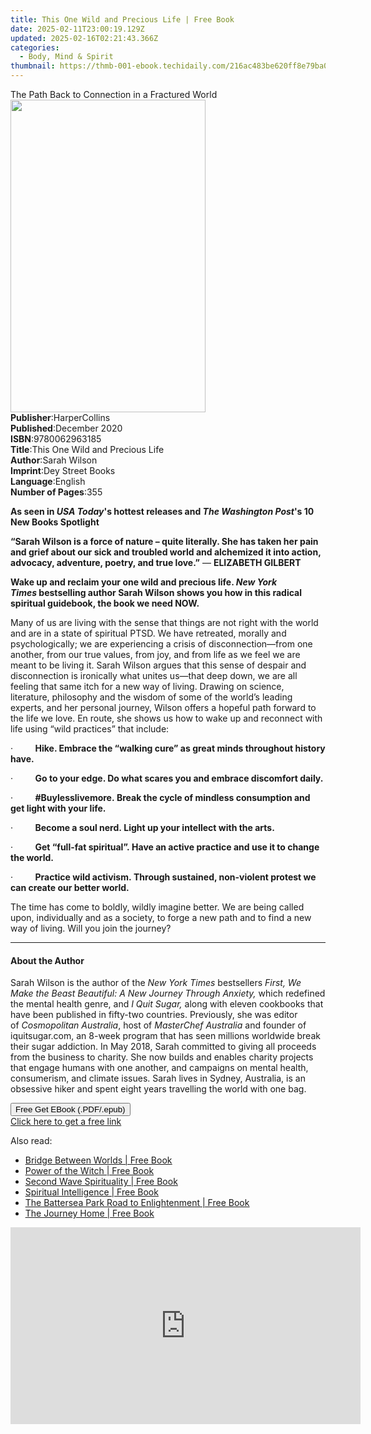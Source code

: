 ```yaml
---
title: This One Wild and Precious Life | Free Book
date: 2025-02-11T23:00:19.129Z
updated: 2025-02-16T02:21:43.366Z
categories:
  - Body, Mind & Spirit
thumbnail: https://thmb-001-ebook.techidaily.com/216ac483be620ff8e79ba077c83da2dc02b6fe14f9e6b719538f76c8c0f66afd.jpg
---
```

<main id="book-container">
  <div class="flex flex-col">
    <div class="book-brief flex-1 py-6 px-4 sm:p-6 md:py-10 md:px-8">
      <!-- brief-->
      <div class="book-brief-main">
        The Path Back to Connection in a Fractured World
      </div>
    </div>
    <div
      class="book-meta-info flex-1 grid gap-4 col-start-1 col-end-3 row-start-1 sm:mb-6 sm:grid-cols-4 lg:gap-6 lg:col-start-2 lg:row-end-6 lg:row-span-6 lg:mb-0"
    >
      <div
        class="book-meta-info-left place-content-center mt-4 p-4 text-sm leading-6 col-start-2 col-span-2 dark:text-slate-400"
      >
        <img
          class="w-full h-500 object-cover rounded-lg sm:h-255 sm:col-span-2 lg:col-span-full"
          src="https://img-001-ebook.techidaily.com/9f560842652a10e705725a51f68d0d61701f7ff8530b8fac7f946c0a9ea47dbe.jpg"
          alt=""
          width="312"
          height="500"
        />
      </div>
      <div
        class="book-meta-info-right mt-2 col-start-1 row-start-2 col-span-3 self-center"
      >
        <!-- meta data  -->
        <div class="flex flex-col px-4 md:px-8">
          <div class="flex-1">
            <strong>Publisher</strong>:<span class="px-2">HarperCollins</span>
          </div>
          <div class="flex-1">
            <strong>Published</strong>:<span class="px-2">December 2020</span>
          </div>
          <div class="flex-1">
            <strong>ISBN</strong>:<span class="px-2">9780062963185</span>
          </div>
          <div class="flex-1">
            <strong>Title</strong>:<span class="px-2"
              >This One Wild and Precious Life</span
            >
          </div>
          <div class="flex-1">
            <strong>Author</strong>:<span class="px-2">Sarah Wilson</span>
          </div>
          <div class="flex-1">
            <strong>Imprint</strong>:<span class="px-2">Dey Street Books</span>
          </div>
          <div class="flex-1">
            <strong>Language</strong>:<span class="px-2">English</span>
          </div>
          <div class="flex-1">
            <strong>Number of Pages</strong>:<span class="px-2">355</span>
          </div>
        </div>
      </div>
    </div>
    <div class="book-description flex-1 py-6 px-4 sm:p-6 md:py-10 md:px-8">
      <div class="book-description-main">
        <div accordion-content="" id="description">
          <p>
            <b
              >As seen in <i>USA Today</i>'s hottest releases and
              <i>The&nbsp;</i><i>Washington Post</i>'s 10 New Books Spotlight</b
            >
          </p>
          <p>
            <b
              >“Sarah Wilson is a force of nature – quite literally. She has
              taken her pain and grief about our sick and troubled world and
              alchemized it into action, advocacy, adventure, poetry, and true
              love.”</b
            >&nbsp;—&nbsp;<b>ELIZABETH GILBERT</b>
          </p>
          <p>
            <b
              >Wake up and reclaim your one wild and precious life.
              <i>New York Times</i>&nbsp;bestselling author Sarah Wilson shows
              you how in this radical spiritual guidebook, the book we need
              NOW.</b
            >
          </p>
          <p>
            Many of us are&nbsp;living with the sense that things are not right
            with the world and are in a state of spiritual PTSD. We have
            retreated, morally and psychologically; we are experiencing a crisis
            of disconnection—from one another, from our true values, from joy,
            and from life as we feel we are meant to be living it. Sarah Wilson
            argues that this sense of despair and disconnection is ironically
            what unites us—that deep down, we are all feeling that same itch for
            a new way of living.&nbsp;Drawing on science, literature, philosophy
            and the wisdom of some of the world’s leading experts, and her
            personal journey, Wilson offers a hopeful path forward to the life
            we love. En route, she shows us how to wake up and reconnect with
            life using “wild practices” that include:
          </p>
          <p>
            ·&nbsp;&nbsp;&nbsp;&nbsp;&nbsp;&nbsp;&nbsp;&nbsp;
            <b
              >Hike. Embrace the “walking cure” as great minds throughout
              history have.</b
            >
          </p>
          <p>
            ·&nbsp;&nbsp;&nbsp;&nbsp;&nbsp;&nbsp;&nbsp;&nbsp;
            <b
              >Go to your edge. Do what scares you and embrace discomfort
              daily.</b
            >
          </p>
          <p>
            ·&nbsp;&nbsp;&nbsp;&nbsp;&nbsp;&nbsp;&nbsp;&nbsp;
            <b
              >#Buylesslivemore.&nbsp;Break the cycle of mindless consumption
              and get light with your life.</b
            >
          </p>
          <p>
            ·&nbsp;&nbsp;&nbsp;&nbsp;&nbsp;&nbsp;&nbsp;&nbsp;
            <b
              >Become a soul nerd.&nbsp;Light up your intellect with the
              arts.</b
            >
          </p>
          <p>
            ·&nbsp;&nbsp;&nbsp;&nbsp;&nbsp;&nbsp;&nbsp;&nbsp;
            <b
              >Get “full-fat spiritual”.&nbsp;Have an active practice and use it
              to change the world.</b
            >
          </p>
          <p>
            ·&nbsp;&nbsp;&nbsp;&nbsp;&nbsp;&nbsp;&nbsp;&nbsp;
            <b
              >Practice wild activism.&nbsp;Through sustained, non-violent
              protest we can create our better world.</b
            >
          </p>
          <p>
            The time has come to boldly, wildly imagine better. We are being
            called upon, individually and as a society, to forge a new path and
            to find a new way of living. Will you join the journey?<b></b>
          </p>
        </div>
        <div class="accordion-fader"></div>
      </div>
    </div>
    <div class="book-excerpts flex-1 py-6 px-4 sm:p-6 md:py-10 md:px-8">
      <!-- excerpts-->
      <div class="book-excerpts-main">
        <hr />
        <h4 class="placeholder placeholder-heading">
          <span>About the Author</span>
        </h4>
        <p></p>
        <p>
          Sarah Wilson is the author of the&nbsp;<i>New York Times</i
          >&nbsp;bestsellers&nbsp;<i
            >First, We Make the Beast Beautiful: A New Journey Through
            Anxiety,&nbsp;</i
          >which redefined the mental health genre, and&nbsp;<i
            >I Quit Sugar,&nbsp;</i
          >along with eleven cookbooks that have been published in fifty-two
          countries. Previously, she was editor of&nbsp;<i
            >Cosmopolitan Australia</i
          >, host of&nbsp;<i>MasterChef Australia</i>&nbsp;and founder of
          iquitsugar.com, an 8-week program that has seen millions worldwide
          break their sugar addiction. In May 2018, Sarah committed to giving
          all proceeds from the business to charity. She now builds and enables
          charity projects that engage humans with one another, and campaigns on
          mental health, consumerism, and climate issues. Sarah lives in Sydney,
          Australia, is an obsessive hiker and spent eight years travelling the
          world with one bag.<br />
        </p>
        <p></p>
      </div>
    </div>
    <div
      class="book-about-author flex-1 py-6 px-4 sm:p-6 md:py-10 md:px-8"
    ></div>
    <div class="book-free-get flex-1 py-6 px-4 sm:p-6 md:py-10 md:px-8">
      <button
        id="btn-free-get"
        class="bg-blue-500 hover:bg-blue-700 text-white font-bold py-2 px-4 rounded"
      >
        Free Get EBook (.PDF/.epub)
      </button>
      <div id="countdown-display" class="px-2 text-lg mt-2"></div>
      <a
        id="free-link"
        class="hidden bg-blue-500 hover:bg-blue-700 text-white font-bold py-2 px-4 rounded"
        href="https://www.ebooks.com/en-us/book/211270373/this-one-wild-and-precious-life/sarah-wilson/"
        target="_blank"
        >Click here to get a free link</a
      >
    </div>
    <script>
      let countdownTime = 0;
      let countdownInterval = null;
      document
        .getElementById('btn-free-get')
        .addEventListener('click', startCountdown);
      function startCountdown() {
        countdownTime = new Date().getTime() + 60000 * 3;
        countdownInterval = setInterval(updateCountdown, 1000);
        document.getElementById('btn-free-get').disabled = true;
        document
          .getElementById('btn-free-get')
          .classList.add('bg-gray-500', 'cursor-not-allowed');
      }
      function updateCountdown() {
        let currentTime = new Date().getTime();
        let timeLeft = countdownTime - currentTime;
        let secondsLeft = Math.floor(timeLeft / 1000);
        document.getElementById('countdown-display').innerHTML =
          `Remaining time: ${secondsLeft} seconds.`;
        if (secondsLeft <= 0) {
          clearInterval(countdownInterval);
          document.getElementById('btn-free-get').classList.add('hidden');
          document.getElementById('free-link').classList.remove('hidden');
          document.getElementById('countdown-display').innerHTML = '';
        }
      }
    </script>
  </div>
</main>

<ins class="adsbygoogle"
      style="display:block"
      data-ad-client="ca-pub-7571918770474297"
      data-ad-slot="8358498916"
      data-ad-format="auto"
      data-full-width-responsive="true"></ins>
    

<span class="atpl-alsoreadstyle">Also read:</span>
<div><ul>
<li><a href="https://novels-ebooks.techidaily.com/1573162-9781932073706-bridge-between-worlds/"><u>Bridge Between Worlds | Free Book</u></a></li>
<li><a href="https://novels-ebooks.techidaily.com/1570641-9780804152211-power-of-the-witch/"><u>Power of the Witch | Free Book</u></a></li>
<li><a href="https://novels-ebooks.techidaily.com/1568974-9781583947807-second-wave-spirituality/"><u>Second Wave Spirituality | Free Book</u></a></li>
<li><a href="https://novels-ebooks.techidaily.com/1567730-9781408832172-spiritual-intelligence/"><u>Spiritual Intelligence | Free Book</u></a></li>
<li><a href="https://novels-ebooks.techidaily.com/1567502-9781408825716-the-battersea-park-road-to-enlightenment/"><u>The Battersea Park Road to Enlightenment | Free Book</u></a></li>
<li><a href="https://novels-ebooks.techidaily.com/1567126-9781408823019-the-journey-home/"><u>The Journey Home | Free Book</u></a></li>
</ul></div>

<!-- affiliate ads begin -->
<iframe width="560" height="315" src="https://www.youtube.com/embed/gSKkJrJ57EA?si=WDOmInPE9EgQa_tB" title="YouTube video player" frameborder="0" allow="accelerometer; autoplay; clipboard-write; encrypted-media; gyroscope; picture-in-picture; web-share" referrerpolicy="strict-origin-when-cross-origin" allowfullscreen></iframe>
<!-- affiliate ads end -->

